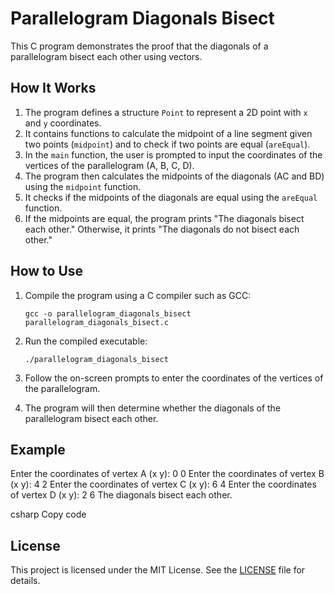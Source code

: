 # Parallelogram Diagonals Bisect

This C program demonstrates the proof that the diagonals of a parallelogram bisect each other using vectors.

## How It Works

1. The program defines a structure `Point` to represent a 2D point with `x` and `y` coordinates.
2. It contains functions to calculate the midpoint of a line segment given two points (`midpoint`) and to check if two points are equal (`areEqual`).
3. In the `main` function, the user is prompted to input the coordinates of the vertices of the parallelogram (A, B, C, D).
4. The program then calculates the midpoints of the diagonals (AC and BD) using the `midpoint` function.
5. It checks if the midpoints of the diagonals are equal using the `areEqual` function.
6. If the midpoints are equal, the program prints "The diagonals bisect each other." Otherwise, it prints "The diagonals do not bisect each other."

## How to Use

1. Compile the program using a C compiler such as GCC:

    ```
    gcc -o parallelogram_diagonals_bisect parallelogram_diagonals_bisect.c
    ```

2. Run the compiled executable:

    ```
    ./parallelogram_diagonals_bisect
    ```

3. Follow the on-screen prompts to enter the coordinates of the vertices of the parallelogram.

4. The program will then determine whether the diagonals of the parallelogram bisect each other.

## Example

Enter the coordinates of vertex A (x y): 0 0
Enter the coordinates of vertex B (x y): 4 2
Enter the coordinates of vertex C (x y): 6 4
Enter the coordinates of vertex D (x y): 2 6
The diagonals bisect each other.

csharp
Copy code

## License

This project is licensed under the MIT License. See the [LICENSE](LICENSE) file for details.